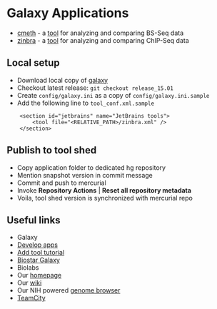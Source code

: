 Galaxy Applications
===================
* [cmeth](https://toolshed.g2.bx.psu.edu/view/jetbrains/cmeth) - a [tool](https://github.com/JetBrains-Research/cmeth) for analyzing and comparing BS-Seq data
* [zinbra](https://toolshed.g2.bx.psu.edu/view/jetbrains/zinbra) - a [tool](https://github.com/JetBrains-Research/zinbra) for analyzing and comparing ChIP-Seq data

Local setup
-----------

* Download local copy of [galaxy](https://wiki.galaxyproject.org/Admin/GetGalaxy)
* Checkout latest release: `git checkout release_15.01`
* Create `config/galaxy.ini` as a copy of `config/galaxy.ini.sample`
* Add the following line to `tool_conf.xml.sample`
```
    <section id="jetbrains" name="JetBrains tools">
        <tool file="<RELATIVE_PATH>/zinbra.xml" />
    </section>
```

Publish to tool shed
--------------------
* Copy application folder to dedicated hg repository
* Mention snapshot version in commit message
* Commit and push to mercurial
* Invoke **Repository Actions** | **Reset all repository metadata**
* Voila, tool shed version is synchronized with mercurial repo


Useful links
------------
* Galaxy
 * [Develop apps](https://wiki.galaxyproject.org/Develop)
 * [Add tool tutorial](https://wiki.galaxyproject.org/Admin/Tools/AddToolTutorial)
 * [Biostar Galaxy](https://biostar.usegalaxy.org)
* Biolabs
 * Our [homepage](http://beta-research.jetbrains.org/groups/biolabs)
 * Our [wiki](http://biolabs.intellij.net)
 * Our NIH powered [genome browser](http://genomebrowser.labs.intellij.net)
 * [TeamCity](https://teamcity.jetbrains.com/project.html?projectId=Epigenome)
